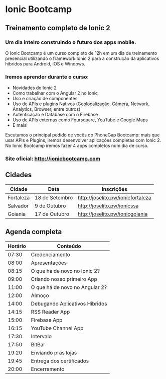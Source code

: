 # Ionic Bootcamp
## Treinamento completo de Ionic 2

### Um dia inteiro construindo o futuro dos apps mobile.

O Ionic Bootcamp é um curso completo de 12h em um dia de treinamento presencial utilizando o framework Ionic 2 para a construção da aplicativos híbridos para Android, iOS e Windows.

### Iremos aprender durante o curso:
- Novidades do Ionic 2
- Como trabalhar com o Angular 2 no Ionic
- Uso e criação de componentes
- Uso de APIs e plugins Nativos (Geolocalização, Câmera, Network, Analytics, Browser, entre outros)
- Autenticação e Database com o Firebase
- Uso de APIs externas como Foursquare, YouTube e Google Maps
- E mais!

Escutamos o principal pedido de vocês do PhoneGap Bootcamp: mais que usar APIs e Plugins, iremos desenvolver aplicações completas com Ionic 2.
No Ionic Bootcamp iremos fazer 4 apps completos num dia de curso.

### Site oficial: http://ionicbootcamp.com

## Cidades
Cidade | Data | Inscrições
--- | --- | ---
Fortaleza | 18 de Setembro |  http://joselito.pw/ionicfortaleza
Salvador | 9 de Outubro | http://joselito.pw/ionicssa
Goiania | 17 de Outubro | http://joselito.pw/ionicgoiania

## Agenda completa
Horário | Conteúdo
--- | ---
07:30 | Credenciamento
08:00 | Apresentações
08:15 | O que há de novo no Ionic 2?
09:00 | Criando nosso primeiro App
11:00 | O que há de novo no Angular 2?
12:00 | Almoço
14:00 | Debugando Aplicativos Híbridos
14:15 | RSS Reader App
15:00 | Firebase App
16:15 | YouTube Channel App
17:30 | Intervalo
17:50 | BitBar
19:20 | Enviando pras lojas
19:45 | Entrega dos certificados
20:00 | Encerramento

